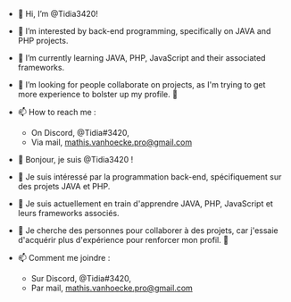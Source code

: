 - 👋 Hi, I’m @Tidia3420!
- 👀 I’m interested by back-end programming, specifically on JAVA and PHP projects.
- 🌱 I’m currently learning JAVA, PHP, JavaScript and their associated frameworks.
- 💞️ I’m looking for people collaborate on projects, as I'm trying to get more experience to bolster up my profile. 😤
- 📫 How to reach me : 
  - On Discord, @Tidia#3420, 
  - Via mail, mathis.vanhoecke.pro@gmail.com


- 👋 Bonjour, je suis @Tidia3420 !
- 👀 Je suis intéressé par la programmation back-end, spécifiquement sur des projets JAVA et PHP.
- 🌱 Je suis actuellement en train d'apprendre JAVA, PHP, JavaScript et leurs frameworks associés.
- 💞️ Je cherche des personnes pour collaborer à des projets, car j'essaie d'acquérir plus d'expérience pour renforcer mon profil. 😤
- 📫 Comment me joindre : 
  - Sur Discord, @Tidia#3420, 
  - Par mail, mathis.vanhoecke.pro@gmail.com

<!---
Tidia3420/Tidia3420 is a ✨ special ✨ repository because its `README.md` (this file) appears on your GitHub profile.
You can click the Preview link to take a look at your changes.
--->

